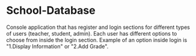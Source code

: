 # School-Database
Console application that has register and login sections for different types of users (teacher, student, admin). Each user has different options to choose from inside the login section. Example of an option inside login is "1.Display Information" or "2.Add Grade".

